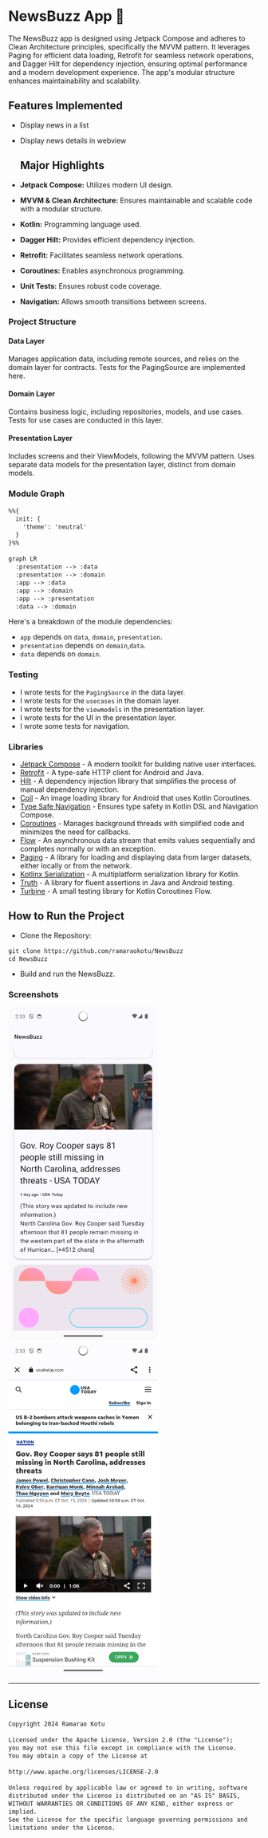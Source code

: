 # NewsBuzz App 📱
The NewsBuzz app is designed using Jetpack Compose and adheres to Clean Architecture principles, specifically the MVVM pattern. It leverages Paging for efficient data loading, Retrofit for seamless network operations, and Dagger Hilt for dependency injection, ensuring optimal performance and a modern development experience. The app's modular structure enhances maintainability and scalability.

## Features Implemented

- Display news in a list
- Display news details in webview

  ## Major Highlights
- **Jetpack Compose:** Utilizes modern UI design.
- **MVVM & Clean Architecture:** Ensures maintainable and scalable code with a modular structure.
- **Kotlin:** Programming language used.
- **Dagger Hilt:** Provides efficient dependency injection.
- **Retrofit:** Facilitates seamless network operations.
- **Coroutines:** Enables asynchronous programming.
- **Unit Tests:** Ensures robust code coverage.
- **Navigation:** Allows smooth transitions between screens.

### Project Structure

#### Data Layer

Manages application data, including remote sources, and relies on the domain layer for contracts. Tests for the PagingSource are implemented here.

#### Domain Layer

Contains business logic, including repositories, models, and use cases. Tests for use cases are conducted in this layer.

#### Presentation Layer

Includes screens and their ViewModels, following the MVVM pattern. Uses separate data models for the presentation layer, distinct from domain models.

### Module Graph

```mermaid
%%{
  init: {
    'theme': 'neutral'
  }
}%%

graph LR
  :presentation --> :data
  :presentation --> :domain
  :app --> :data
  :app --> :domain
  :app --> :presentation
  :data --> :domain
```

Here's a breakdown of the module dependencies:
- `app` depends on `data`, `domain`, `presentation`.
- `presentation` depends on `domain`,`data`.
- `data` depends on `domain`.

### Testing
- I wrote tests for the `PagingSource` in the data layer.
- I wrote tests for the `usecases` in the domain layer.
- I wrote tests for the `viewmodels` in the presentation layer.
- I wrote tests for the UI in the presentation layer.
- I wrote some tests for navigation.

### Libraries
- [Jetpack Compose](https://developer.android.com/jetpack/compose) - A modern toolkit for building native user interfaces.
- [Retrofit](https://square.github.io/retrofit/) - A type-safe HTTP client for Android and Java.
- [Hilt](https://developer.android.com/training/dependency-injection/hilt-android) -  A dependency injection library that simplifies the process of manual dependency injection.
- [Coil](https://coil-kt.github.io/coil/) - An image loading library for Android that uses Kotlin Coroutines.
- [Type Safe Navigation](https://developer.android.com/guide/navigation/design/type-safety) -  Ensures type safety in Kotlin DSL and Navigation Compose.
- [Coroutines](https://developer.android.com/kotlin/coroutines) - Manages background threads with simplified code and minimizes the need for callbacks.
- [Flow](https://kotlinlang.org/docs/flow.html) - An asynchronous data stream that emits values sequentially and completes normally or with an exception.
- [Paging](https://developer.android.com/topic/libraries/architecture/paging/v3-overview) -  A library for loading and displaying data from larger datasets, either locally or from the network.
- [Kotlinx Serialization](https://github.com/Kotlin/kotlinx.serialization) - A multiplatform serialization library for Kotlin.
- [Truth](https://truth.dev/) - A library for fluent assertions in Java and Android testing.
- [Turbine](https://github.com/cashapp/turbine) - A small testing library for Kotlin Coroutines Flow.

## How to Run the Project

- Clone the Repository:
```
git clone https://github.com/ramaraokotu/NewsBuzz
cd NewsBuzz
```
- Build and run the NewsBuzz.

### Screenshots
<p>
  <img alt="screenshot1" src="https://github.com/ramaraokotu/NewsBuzz/blob/main/news_list_page.png?raw=true" width="300">
  <img alt="screenshot2" src="https://github.com/ramaraokotu/NewsBuzz/blob/main/web_view_page.png?raw=true" width="300">
</p>

---
## License

```
Copyright 2024 Ramarao Kotu

Licensed under the Apache License, Version 2.0 (the "License");
you may not use this file except in compliance with the License.
You may obtain a copy of the License at

http://www.apache.org/licenses/LICENSE-2.0

Unless required by applicable law or agreed to in writing, software
distributed under the License is distributed on an "AS IS" BASIS,
WITHOUT WARRANTIES OR CONDITIONS OF ANY KIND, either express or implied.
See the License for the specific language governing permissions and
limitations under the License.
```

